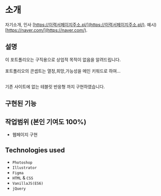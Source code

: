 # 소개
자기소개, 인사  [https://이력서페이지주소.pl/](https://이력서페이지주소.pl/).
예시) [https://naver.com/](https://naver.com/).

## 설명
이 포트폴리오는 구직용으로 상업적 목적이 없음을 알려드립니다.<br/><br/>
포트폴리오의 콘셉트는 열정,희망,가능성을  메인 키워드로 하여...<br/><br/>
<!-- ![styleGuide view](/app-screenshot.png)<br/><br/> -->
기존 사이트에 없는 테블릿 반응형 까지 구현하였습니다.

## 구현된 기능


## 작업범위 (본인 기여도 100%)
* 웹페이지 구현

## Technologies used
* ```Photoshop```
* ```Illustrator```
* ```Figma```
* ```HTML``` & ```CSS```
* ```VanillaJS(ES6)```
* ```jQuery```